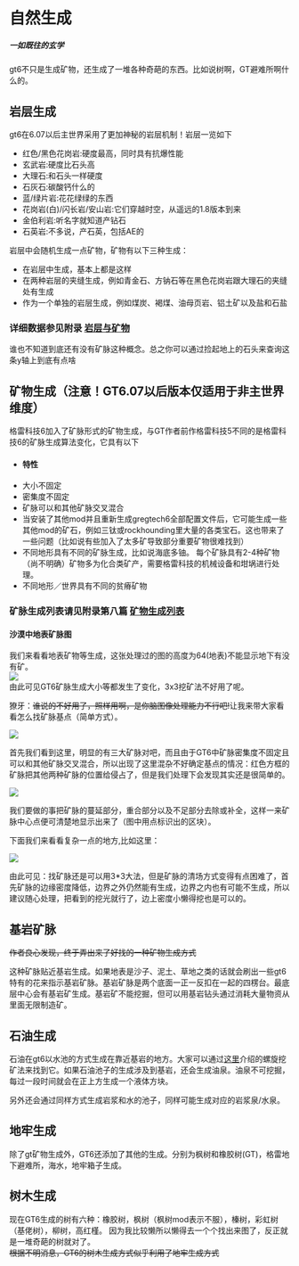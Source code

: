 # 自然生成

##### 一如既往的玄学

gt6不只是生成矿物，还生成了一堆各种奇葩的东西。比如说树啊，GT避难所啊什么的。

## 岩层生成

gt6在6.07以后主世界采用了更加神秘的岩层机制！岩层一览如下

* 红色/黑色花岗岩:硬度最高，同时具有抗爆性能
* 玄武岩:硬度比石头高
* 大理石:和石头一样硬度
* 石灰石:碳酸钙什么的
* 蓝/绿片岩:花花绿绿的东西
* 花岗岩\(白\)/闪长岩/安山岩:它们穿越时空，从遥远的1.8版本到来
* 金伯利岩:听名字就知道产钻石
* 石英岩:不多说，产石英，包括AE的

岩层中会随机生成一点矿物，矿物有以下三种生成：

* 在岩层中生成，基本上都是这样
* 在两种岩层的夹缝生成，例如青金石、方钠石等在黑色花岗岩跟大理石的夹缝处有生成
* 作为一个单独的岩层生成，例如煤炭、褐煤、油母页岩、铝土矿以及盐和石盐

### 详细数据参见附录 [岩层与矿物](/addition/addition-10.md)

谁也不知道到底还有没有矿脉这种概念。总之你可以通过捡起地上的石头来查询这条y轴上到底有点啥

## 矿物生成（**注意！GT6.07以后版本仅适用于非主世界维度**）

格雷科技6加入了矿脉形式的矿物生成，与GT作者前作格雷科技5不同的是格雷科技6的矿脉生成算法变化，它具有以下

* #### 特性
* 大小不固定
* 密集度不固定
* 矿脉可以和其他矿脉交叉混合
* 当安装了其他mod并且重新生成gregtech6全部配置文件后，它可能生成一些其他mod的矿石，例如三钛或rockhounding里大量的各类宝石。这也带来了一些问题（比如说有些加入了太多矿导致部分重要矿物很难找到）
* 不同地形具有不同的矿脉生成，比如说海底多铀。
  每个矿脉具有2-4种矿物（尚不明确）矿物多为化合类矿产，需要格雷科技的机械设备和坩埚进行处理。
* 不同地形／世界具有不同的贫瘠矿物

### 矿脉生成列表请见附录第八篇 [矿物生成列表](addition/addition-8.md)

#### 沙漠中地表矿脉图

我们来看看地表矿物等生成，这张处理过的图的高度为64\(地表\)不能显示地下有没有矿。  
![](/assets/矿脉高清.png)  
由此可见GT6矿脉生成大小等都发生了变化，3x3挖矿法不好用了呢。

獠牙：~~谁说的不好用了，照样用啊，是你脑图像处理能力不行吧!~~让我来带大家看看怎么找矿脉基点（简单方式）。

![](/assets/寻找矿脉-1.png)

首先我们看到这里，明显的有三大矿脉对吧，而且由于GT6中矿脉密集度不固定且可以和其他矿脉交叉混合，所以出现了这里混杂不好确定基点的情况：红色方框的矿脉把其他两种矿脉的位置给侵占了，但是我们处理下会发现其实还是很简单的。

![](/assets/寻找矿脉-2.png)

我们要做的事把矿脉的蔓延部分，重合部分以及不足部分去除或补全，这样一来矿脉中心点便可清楚地显示出来了（图中用点标识出的区块）。

下面我们来看看复杂一点的地方,比如这里：

![](/assets/寻找矿脉-4.png)

由此可见：找矿脉还是可以用3\*3大法，但是矿脉的清场方式变得有点困难了，首先矿脉的边缘密度降低，边界之外仍然能有生成，边界之内也有可能不生成，所以建议随心处理，把看到的挖光就行了，边上密度小懒得挖也是可以的。

## 基岩矿脉

~~作者良心发现，终于弄出来了好找的一种矿物生成方式~~

这种矿脉贴近基岩生成。如果地表是沙子、泥土、草地之类的话就会刷出一些gt6特有的花来指示基岩矿脉。基岩矿脉是两个底面一正一反扣在一起的四楞台。最底层中心会有基岩矿生成。基岩矿不能挖掘，但可以用基岩钻头通过消耗大量物资从里面无限制造矿。

## 石油生成

石油在gt6以水池的方式生成在靠近基岩的地方。大家可以通过[这里](http://www.mcmod.cn/post/517.html)介绍的螺旋挖矿法来找到它。如果石油池子的生成涉及到基岩，还会生成油泉。油泉不可挖掘，每过一段时间就会在正上方生成一个液体方块。

另外还会通过同样方式生成岩浆和水的池子，同样可能生成对应的岩浆泉/水泉。

## 地牢生成

除了gt矿物生成外，GT6还添加了其他的生成。分别为枫树和橡胶树\(GT\)，格雷地下避难所，海水，地牢箱子生成。

## 树木生成

现在GT6生成的树有六种：橡胶树，枫树（枫树mod表示不服），榛树，彩虹树（基佬树），柳树，高红槿。 因为我比较懒所以懒得去一个个找出来图了，反正就是一堆奇葩的树就对了。  
~~根据不明消息，GT6的树木生成方式似乎利用了地牢生成方式~~


